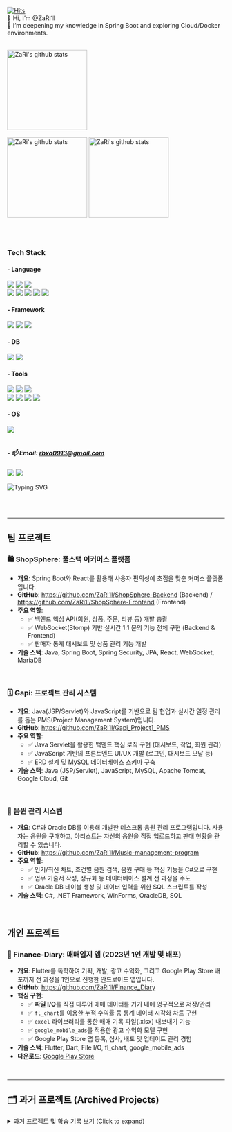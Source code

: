 [![Hits](https://hitmeup-backend-593087166771.asia-northeast1.run.app/api/count/increment?url=https%3A%2F%2Fgithub.com%2FZaRi1l&title=hits&title_bg=555555&count_bg=3cc6c8&edge_flat=false)](https://github.com/ZaRi1l)
<br>
👋 Hi, I’m @ZaRi1l  </br>
🌱 I’m deepening my knowledge in Spring Boot and exploring Cloud/Docker environments.
</br></br>


<a href="https://solved.ac/profile/rbxo0913"><img align="center" style="height:185px" src="http://mazassumnida.wtf/api/v2/generate_badge?boj=rbxo0913" alt="ZaRi's github stats" /></a> 
<br> <br>
<a href="https://github.com/ZaRi1l"><img align="center" style="height:185px" src="https://github-readme-stats.vercel.app/api?username=ZaRi1l&show_icons=true&theme=tokyonight" alt="ZaRi's github stats" /></a>
<a href="https://github.com/ZaRi1l"><img align="center" style="height:185px" src="https://github-readme-stats.vercel.app/api/top-langs/?username=ZaRi1l&layout=compact&theme=tokyonight" alt="ZaRi's github stats" /></a>

</br></br>

### Tech Stack </br>
#### - Language </br>
<img src="https://img.shields.io/badge/Java-ED8B00?style=for-the-badge&logo=openjdk&logoColor=white"/> <img src="https://img.shields.io/badge/C-00599C?style=for-the-badge&logo=c&logoColor=white"/>  <img src="https://img.shields.io/badge/Python-3776AB?style=for-the-badge&logo=python&logoColor=white"/>
</br>
<img src="https://img.shields.io/badge/C%23-239120?style=for-the-badge&logo=c-sharp&logoColor=white"/> <img src="https://img.shields.io/badge/Dart-0175C2?style=for-the-badge&logo=dart&logoColor=white"/> 
<img src="https://img.shields.io/badge/HTML5-E34F26?style=for-the-badge&logo=html5&logoColor=white"/>
<img src="https://img.shields.io/badge/CSS-239120?&style=for-the-badge&logo=css3&logoColor=white"/> 
<img src="https://img.shields.io/badge/JavaScript-F7DF1E?style=for-the-badge&logo=JavaScript&logoColor=white"/> 

#### - Framework </br>
<img src="https://img.shields.io/badge/spring-%236DB33F.svg?style=for-the-badge&logo=spring&logoColor=white"/>  <img src="https://img.shields.io/badge/react-%2320232a.svg?style=for-the-badge&logo=react&logoColor=%2361DAFB"/> <img src="https://img.shields.io/badge/Flutter-02569B?style=for-the-badge&logo=flutter&logoColor=white"/> 

#### - DB
<img src="https://img.shields.io/badge/Oracle-F80000?style=for-the-badge&logo=oracle&logoColor=black"/> <img src="https://img.shields.io/badge/MySQL-005C84?style=for-the-badge&logo=mysql&logoColor=white"/> 
#### - Tools
<img src="https://img.shields.io/badge/windsurf-ffffff?style=for-the-badge&logo=windsurf&logoColor=black"/> <img src="https://img.shields.io/badge/Eclipse-2C2255?style=for-the-badge&logo=eclipse&logoColor=white"/> <img src="https://img.shields.io/badge/IntelliJ_IDEA-000000.svg?style=for-the-badge&logo=intellij-idea&logoColor=white"/> 
</br>
<img src="https://img.shields.io/badge/Visual_Studio-5C2D91?style=for-the-badge&logo=visual%20studio&logoColor=white"/> <img src="https://img.shields.io/badge/Visual_Studio_Code-0078D4?style=for-the-badge&logo=visual%20studio%20code&logoColor=white"/> 
<img src="https://img.shields.io/badge/Android_Studio-3DDC84?style=for-the-badge&logo=android-studio&logoColor=white"/> 
<img src="https://img.shields.io/badge/unity-%23000000.svg?style=for-the-badge&logo=unity&logoColor=white"/> 

#### - OS
<img src="https://img.shields.io/badge/Linux-FCC624?style=for-the-badge&logo=linux&logoColor=black"/>
</br></br>

##### - 📫 Email: rbxo0913@gmail.com </br>
<a href="https://stellacode.tistory.com/" target="_blank"><img src="https://img.shields.io/badge/Tistory blog-ce4e24?style=flat-square&logo=blog&logoColor=white"/></a>
<a href="https://github.com/ZaRi1l" target="_blank"><img src="https://img.shields.io/badge/GitHub-2a2a2a?style=flat-square&logo=GigHub&logoColor=white"/></a>

<img src="https://readme-typing-svg.demolab.com?font=Fira+Code&duration=100&size=10&pause=50&color=00FF00&width=13&height=15&lines=%7C;%5C;-;%2F" alt="Typing SVG" />

<br><br>


---
## 팀 프로젝트
### 🛍️ ShopSphere: 풀스택 이커머스 플랫폼
- **개요**: Spring Boot와 React를 활용해 사용자 편의성에 초점을 맞춘 커머스 플랫폼입니다.
- **GitHub**: https://github.com/ZaRi1l/ShopSphere-Backend (Backend) / https://github.com/ZaRi1l/ShopSphere-Frontend (Frontend)
- **주요 역할**:
  - ✅ 백엔드 핵심 API(회원, 상품, 주문, 리뷰 등) 개발 총괄
  - ✅ WebSocket(Stomp) 기반 실시간 1:1 문의 기능 전체 구현 (Backend & Frontend)
  - ✅ 판매자 통계 대시보드 및 상품 관리 기능 개발
- **기술 스택**: Java, Spring Boot, Spring Security, JPA, React, WebSocket, MariaDB
<br>

### 🗓️ Gapi: 프로젝트 관리 시스템
- **개요**: Java(JSP/Servlet)와 JavaScript를 기반으로 팀 협업과 실시간 일정 관리를 돕는 PMS(Project Management System)입니다.
- **GitHub**: https://github.com/ZaRi1l/Gapi_Project1_PMS
- **주요 역할**:
  - ✅ Java Servlet을 활용한 백엔드 핵심 로직 구현 (대시보드, 작업, 회원 관리)
  - ✅ JavaScript 기반의 프론트엔드 UI/UX 개발 (로그인, 대시보드 모달 등)
  - ✅ ERD 설계 및 MySQL 데이터베이스 스키마 구축
- **기술 스택**: Java (JSP/Servlet), JavaScript, MySQL, Apache Tomcat, Google Cloud, Git
<br>

### 🎵 음원 관리 시스템
- **개요**: C#과 Oracle DB를 이용해 개발한 데스크톱 음원 관리 프로그램입니다. 사용자는 음원을 구매하고, 아티스트는 자신의 음원을 직접 업로드하고 판매 현황을 관리할 수 있습니다.
- **GitHub**: https://github.com/ZaRi1l/Music-management-program
- **주요 역할**:
  - ✅ 인기/최신 차트, 조건별 음원 검색, 음원 구매 등 핵심 기능을 C#으로 구현
  - ✅ 업무 기술서 작성, 정규화 등 데이터베이스 설계 전 과정을 주도
  - ✅ Oracle DB 테이블 생성 및 데이터 입력을 위한 SQL 스크립트를 작성
- **기술 스택**: C#, .NET Framework, WinForms, OracleDB, SQL
<br>

## 개인 프로젝트
### 📱 Finance-Diary: 매매일지 앱 (2023년 1인 개발 및 배포)
- **개요**: Flutter를 독학하여 기획, 개발, 광고 수익화, 그리고 Google Play Store 배포까지 전 과정을 1인으로 진행한 안드로이드 앱입니다.
- **GitHub**: https://github.com/ZaRi1l/Finance_Diary
- **핵심 구현**:
  - ✅ **파일 I/O**를 직접 다루어 매매 데이터를 기기 내에 영구적으로 저장/관리
  - ✅ `fl_chart`를 이용한 누적 수익률 등 통계 데이터 시각화 차트 구현
  - ✅ `excel` 라이브러리를 통한 매매 기록 파일(.xlsx) 내보내기 기능
  - ✅ `google_mobile_ads`를 적용한 광고 수익화 모델 구현
  - ✅ Google Play Store 앱 등록, 심사, 배포 및 업데이트 관리 경험
- **기술 스택**: Flutter, Dart, File I/O, fl_chart, google_mobile_ads
- **다운로드**: [Google Play Store](https://play.google.com/store/apps/details?id=com.trade.trading_diary&hl=ko-KR)
<br>

---

## 🗂️ 과거 프로젝트 (Archived Projects)
<details>
<summary>과거 프로젝트 및 학습 기록 보기 (Click to expand)</summary>
<br>

<!--
### 🗓️ Gapi: 프로젝트 관리 시스템
- **구분**: 팀 프로젝트 (4인) / 웹 애플리케이션
- **기간**: (YYYY.MM ~ YYYY.MM)
- **개요**: Java(JSP/Servlet) 기반으로 팀 협업과 실시간 일정 관리를 돕는 PMS입니다. Spring Boot를 학습하기 전, Java 웹 개발의 기초를 다진 프로젝트입니다.
- **GitHub**: [Gapi_Project1_PMS](https://github.com/ZaRi1l/Gapi_Project1_PMS)
- **기술 스택**: Java, JSP/Servlet, JavaScript, MySQL, Apache Tomcat
-->

</details>

<!---
<img src="https://readme-typing-svg.demolab.com?font=Fira+Code&size=10&pause=500&color=00ff00&width=400&height=15&lines=1100011 1101101 1101100 1101110 1100001 1001000 1010001 111101 ;init 6" alt="Typing SVG" />
<img src="https://readme-typing-svg.demolab.com?font=Fira+Code&size=10&duration=500&pause=250&color=00ff0000&multiline=true&width=15&height=15&lines=110111 1011010 1010111 1011001 110110 110100 1110001 1011001 110111 1001010 110010 1011001 1001001 1001111 1110101 1111010 1101000 1001111 1110101 1010100 1110000 1001111 1111001 1100100 1100111 1000011 1000100 1110011 1101100 1011001 1010100 1110010 1110000 1101111 1010100 1110010 1101001 110110 1010100 1110011 1101101 110110 1000100 1110001 1110011 110110 1000001 1110011 1001001 1001111 1110101 1000011 1101101 1001111 1110101 1010000 1101000 1000011 1000100 1110001 1110100 110111 1101010 1110010 1101011 110110 1010100 1110011 1110011 1110000 1101010 1110010 1101110 110111 1110111 1100111 110110 110101 1000011 1011001 110110 1110010 1001111 1100111 1001001 1001111 1111001 1001100 1110100 1110101 1111001 1011000 1101001 1001111 1110101 1001100 1110000 1000011 110100 111101" alt="Typing SVG" /></br>
--->
<!---
ZaRi1l/ZaRi1l is a ✨ special ✨ repository because its `README.md` (this file) appears on your GitHub profile.
You can click the Preview link to take a look at your changes.
--->
